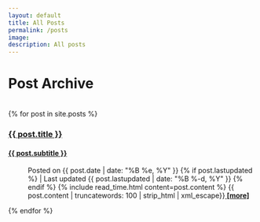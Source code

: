 ```yaml
---
layout: default
title: All Posts
permalink: /posts
image:
description: All posts
---
```


<div class="text-center">
	<h1>Post Archive</h1>
	<br/>
</div>
<div class="posts">
	<style type="text/css">
		<!--
		.tab { margin-left: 40px; }
		-->
	</style>
	{% for post in site.posts %}
		<article class="post-preview" style="margin-top: 0;">
	    <a href="{{ post.url }}" class="post-title">
	    	<h3>{{ post.title }}</h3>
	    	<h4 class="post-subtitle">{{ post.subtitle }}</h4>
	    </a>
		<p class="tab"><span class="post-meta">
		Posted on {{ post.date | date: "%B %e, %Y" }}
		{% if post.lastupdated %}
        | Last updated {{ post.lastupdated | date: "%B %-d, %Y" }}
	    {% endif %}
		{% include read_time.html content=post.content %}</span> 
		<span class="post-entry">{{ post.content | truncatewords: 100 | strip_html | xml_escape}}</span><a 	href="{{ post.url }}"><b> [more]</b></a></p>
	    </article>
	{% endfor %}
</div>